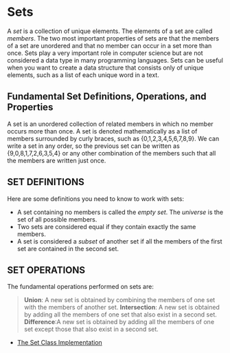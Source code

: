 # Sets

A *set* is a collection of unique elements. The elements of a set are called *members*. The two most important properties of sets are that the members of a set are unordered and that no member can occur in a set more than once. Sets play a very important role in computer science but are not considered a data type in many programming languages. Sets can be useful when you want to create a data structure that consists only of unique elements, such as a list of each unique word in a text.

## Fundamental Set Definitions, Operations, and Properties

A set is an unordered collection of related members in which no member occurs more than once. A set is denoted mathematically as a list of members surrounded by curly braces, such as {0,1,2,3,4,5,6,7,8,9}. We can write a set in any order, so the previous set can be written as {9,0,8,1,7,2,6,3,5,4} or any other combination of the members such that all the members are written just once.

## SET DEFINITIONS

Here are some definitions you need to know to work with sets:

* A set containing no members is called the *empty set*. The *universe* is the set of all possible members.
* Two sets are considered equal if they contain exactly the same members.
* A set is considered a *subset* of another set if all the members of the first set are contained in the second set.

## SET OPERATIONS

The fundamental operations performed on sets are:

> **Union**: A new set is obtained by combining the members of one set with the members of another set.
> **Intersection**: A new set is obtained by adding all the members of one set that also exist in a second set.
> **Difference**:A new set is obtained by adding all the members of one set except those that also exist in a second set.

* [The Set Class Implementation](01_Set_Class)
